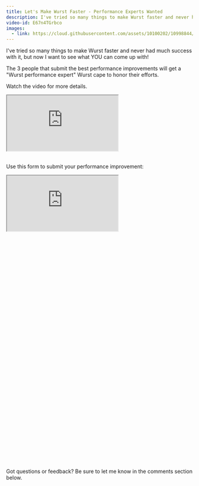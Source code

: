 ```yaml
---
title: Let's Make Wurst Faster - Performance Experts Wanted
description: I've tried so many things to make Wurst faster and never had much success with it, but now I want to see what YOU can come up with!
video-id: E67n4TGrbco
images:
  - link: https://cloud.githubusercontent.com/assets/10100202/10998844/78fb9e7a-8498-11e5-9a1f-6804cace2ed4.jpg
---
```

I've tried so many things to make Wurst faster and never had much success with it, but now I want to see what YOU can come up with!

The 3 people that submit the best performance improvements will  get a "Wurst performance expert" Wurst cape to honor their efforts.

Watch the video for more details.
<!--read more-->

<div class="embed-responsive embed-responsive-16by9">
  <iframe class="embed-responsive-item" src="https://www.youtube.com/embed/{{ page.video-id }}" allowfullscreen></iframe>
</div>
<br>

Use this form to submit your performance improvement:

<div class="embed-responsive embed-responsive-16by9" style="padding-bottom: 120%">
  <iframe class="embed-responsive-item" src="https://docs.google.com/forms/d/1ISGullXHv9X_BzWkDu_OCmWlwGe56pSfCMrynZwP8RA/viewform?embedded=true"></iframe>
</div>
<br>

Got questions or feedback? Be sure to let me know in the comments section below.
